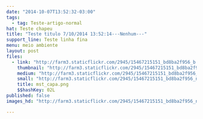 ```yaml
---
date: "2014-10-07T13:52:32-03:00"
tags:
  - tag: Teste-artigo-normal
hat: Teste chapeu
title: "Teste titulo 7/10/2014 13:52:14---Nenhum---"
support_line: Teste linha fina
menu: meio ambiente
layout: post
files:
  - link: "http://farm3.staticflickr.com/2945/15467215151_bd8ba2f956_b.jpg"
    thumbnail: "http://farm3.staticflickr.com/2945/15467215151_bd8ba2f956_t.jpg"
    medium: "http://farm3.staticflickr.com/2945/15467215151_bd8ba2f956_z.jpg"
    small: "http://farm3.staticflickr.com/2945/15467215151_bd8ba2f956_n.jpg"
    title: mst_capa.png
    $$hashKey: 02L
published: false
images_hd: "http://farm3.staticflickr.com/2945/15467215151_bd8ba2f956_n.jpg"

---
```

